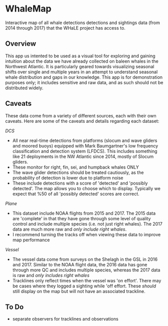 # WhaleMap
Interactive map of all whale detections detections and sightings data (from 2014 through 2017) that the WHaLE project has access to.

## Overview
This app us intented to be used as a visual tool for exploring and gaining intuition about the data we have already collected on baleen whales in the Northwest Atlantic. It is particularly geared towards visualizing seasonal shifts over single and multiple years in an attempt to understand seasonal whale distribution and gaps in our knowledge. This app is for demonstration purposes only; it includes sensitive and raw data, and as such should not be distributed widely.

## Caveats
These data come from a variety of different sources, each with their own caveats. Here are some of the caveats and details regarding each dataset:

*DCS*  
* All near real-time detections from platforms (slocum and wave gliders and moored buoys) equipped with Mark Baumgartner's low frequency classification and detection system (LFDCS). This includes something like 21 deployments in the NW Atlantic since 2014, mostly of Slocum gliders.  
* These monitor for right, fin, sei, and humpback whales ONLY  
* The wave glider detections should be treated cautiously, as the probability of detection is lower due to platform noise  
* These include detections with a score of 'detected' and 'possibly detected'. The map allows you to choose which to display. Typically we expect that %50 of all 'possibly detected' scores are correct.  

*Plane*  
* This dataset include NOAA flights from 2015 and 2017. The 2015 data are 'complete' in that they have gone through some level of quality control and include multiple species (i.e. not just right whales). The 2017 data are much more raw and *only include right whales*.  
* I recommend turning the tracks off when viewing these data to improve map performance  

*Vessel*
* The vessel data come from surveys on the Shelagh in the GSL in 2016 and 2017. Similar to the NOAA flight data, the 2016 data has gone through more QC and includes multiple species, whereas the 2017 data is raw and *only includes right whales*  
* Tracklines only reflect times when the vessel was 'on effort'. There may be cases where they logged a sighting while 'off effort. These *should* still display on the map but will not have an associated trackline.  

## To Do
* separate observers for tracklines and observations
